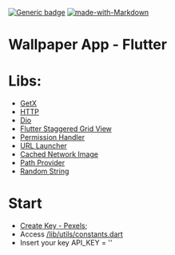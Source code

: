 [![Generic badge](https://img.shields.io/badge/API-Pexels-green)](https://www.pexels.com/api/)
[![made-with-Markdown](https://img.shields.io/badge/Made%20with-Flutter-blue.svg)](https://flutter.dev/)

# Wallpaper App - Flutter

# Libs:
 * [GetX](https://pub.dev/packages/get)
 * [HTTP](https://pub.dev/packages/http)
 * [Dio](https://pub.dev/packages/dio)
 * [Flutter Staggered Grid View](https://pub.dev/packages/flutter_staggered_grid_view)
 * [Permission Handler](https://pub.dev/packages/permission_handler)
 * [URL Launcher](https://pub.dev/packages/url_launcher)
 * [Cached Network Image](https://pub.dev/packages/cached_network_image)
 * [Path Provider](https://pub.dev/packages/path_provider)
 * [Random String](https://pub.dev/packages/random_string)
 
 # Start
  * [Create Key - Pexels](https://www.pexels.com/api/);
  * Access [/lib/utils/constants.dart](https://github.com/Philippe-Nau/Wallpaper-Flutter-App/blob/master/lib/utils/constants.dart)
  * Insert your key  API_KEY = ''
